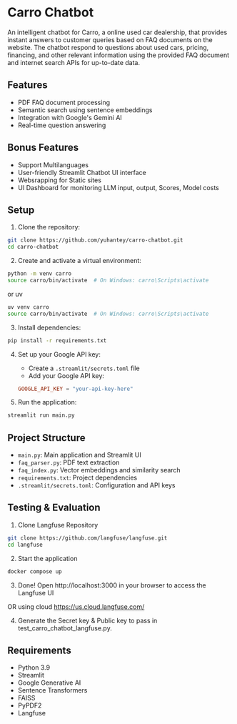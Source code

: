 # Carro Chatbot

An intelligent chatbot for Carro, a online used car dealership, that provides instant answers to customer queries based on FAQ documents on the website. The chatbot respond to questions about used cars, pricing, financing, and other relevant information using the provided FAQ document and internet search APIs for up-to-date data.

## Features

- PDF FAQ document processing
- Semantic search using sentence embeddings
- Integration with Google's Gemini AI
- Real-time question answering

## Bonus Features
- Support Multilanguages
- User-friendly Streamlit Chatbot UI interface
- Websrapping for Static sites
- UI Dashboard for monitoring LLM input, output, Scores, Model costs

## Setup

1. Clone the repository:
```bash
git clone https://github.com/yuhantey/carro-chatbot.git
cd carro-chatbot
```

2. Create and activate a virtual environment:
```bash
python -m venv carro
source carro/bin/activate  # On Windows: carro\Scripts\activate
```

or uv
```bash
uv venv carro
source carro/bin/activate  # On Windows: carro\Scripts\activate
```

3. Install dependencies:
```bash
pip install -r requirements.txt
```

4. Set up your Google API key:
   - Create a `.streamlit/secrets.toml` file
   - Add your Google API key:
   ```toml
   GOOGLE_API_KEY = "your-api-key-here"
   ```

5. Run the application:
```bash
streamlit run main.py
```

## Project Structure

- `main.py`: Main application and Streamlit UI
- `faq_parser.py`: PDF text extraction
- `faq_index.py`: Vector embeddings and similarity search
- `requirements.txt`: Project dependencies
- `.streamlit/secrets.toml`: Configuration and API keys


## Testing & Evaluation

1. Clone Langfuse Repository
```bash
git clone https://github.com/langfuse/langfuse.git
cd langfuse
```

2. Start the application

```bash
docker compose up
```

3. Done! Open http://localhost:3000 in your browser to access the Langfuse UI 

OR using cloud
https://us.cloud.langfuse.com/

4. Generate the Secret key & Public key to pass in test_carro_chatbot_langfuse.py.

## Requirements

- Python 3.9
- Streamlit
- Google Generative AI
- Sentence Transformers
- FAISS
- PyPDF2 
- Langfuse